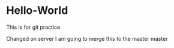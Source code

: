 # Hello-World

This is for git practice

Changed on server
I am going to merge this to the master
 master

